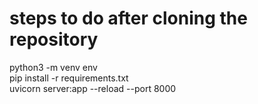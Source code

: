 # steps to do after cloning the repository
python3 -m venv env<br>
pip install -r requirements.txt<br>
uvicorn server:app --reload --port 8000<br>
